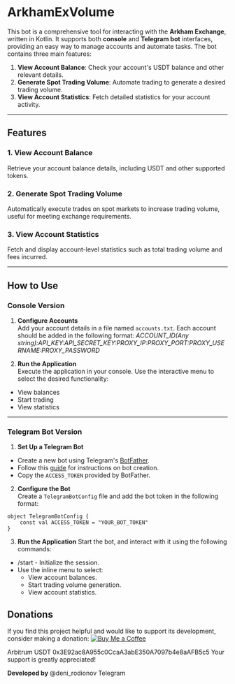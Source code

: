 # ArkhamExVolume

This bot is a comprehensive tool for interacting with the **Arkham Exchange**, written in Kotlin. It supports both **console** and **Telegram bot** interfaces, providing an easy way to manage accounts and automate tasks. The bot contains three main features:

1. **View Account Balance**: Check your account's USDT balance and other relevant details.
2. **Generate Spot Trading Volume**: Automate trading to generate a desired trading volume.
3. **View Account Statistics**: Fetch detailed statistics for your account activity.

---

## Features

### 1. View Account Balance
Retrieve your account balance details, including USDT and other supported tokens.

### 2. Generate Spot Trading Volume
Automatically execute trades on spot markets to increase trading volume, useful for meeting exchange requirements.

### 3. View Account Statistics
Fetch and display account-level statistics such as total trading volume and fees incurred.

---

## How to Use

### Console Version

1. **Configure Accounts**  
   Add your account details in a file named `accounts.txt`. Each account should be added in the following format:
   _ACCOUNT_ID(Any string):API_KEY:API_SECRET_KEY:PROXY_IP:PROXY_PORT:PROXY_USERNAME:PROXY_PASSWORD_

2. **Run the Application**  
Execute the application in your console. Use the interactive menu to select the desired functionality:
- View balances
- Start trading
- View statistics

---

### Telegram Bot Version

1. **Set Up a Telegram Bot**  
- Create a new bot using Telegram's [BotFather](https://core.telegram.org/bots#botfather).
- Follow this [guide](https://core.telegram.org/bots/tutorial) for instructions on bot creation.
- Copy the `ACCESS_TOKEN` provided by BotFather.

2. **Configure the Bot**  
Create a `TelegramBotConfig` file and add the bot token in the following format:  
```
object TelegramBotConfig {
    const val ACCESS_TOKEN = "YOUR_BOT_TOKEN"
}
```

3. **Run the Application** 
Start the bot, and interact with it using the following commands:
 - /start - Initialize the session.
 - Use the inline menu to select:
   - View account balances.
   - Start trading volume generation.
   - View account statistics.

## Donations
If you find this project helpful and would like to support its development, consider making a donation:
[![Buy Me a Coffee](https://cdn.buymeacoffee.com/buttons/v2/default-yellow.png)](https://www.buymeacoffee.com/antiglobalist)

Arbitrum USDT 0x3E92ac8A955c0CcaA3abE350A7097b4e8aAFB5c5
Your support is greatly appreciated!

**Developed by** @deni_rodionov Telegram
